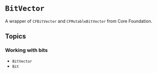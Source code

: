 # ``BitVector``

A wrapper of `CFBitVector` and `CFMutableBitVector` from Core Foundation.

## Topics
### Working with bits
- ``BitVector``
- ``Bit``
